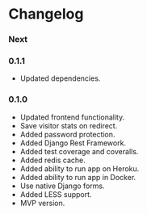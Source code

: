 # Changelog


### Next


### 0.1.1

- Updated dependencies.

### 0.1.0

- Updated frontend functionality.
- Save visitor stats on redirect. 
- Added password protection.
- Added Django Rest Framework.
- Added test coverage and coveralls.
- Added redis cache.
- Added ability to run app on Heroku.
- Added ability to run app in Docker.
- Use native Django forms.
- Added LESS support.
- MVP version.
